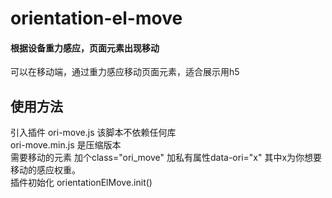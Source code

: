 ﻿# orientation-el-move 
#### 根据设备重力感应，页面元素出现移动
可以在移动端，通过重力感应移动页面元素，适合展示用h5
## 使用方法
引入插件 ori-move.js 该脚本不依赖任何库<br/>
ori-move.min.js 是压缩版本<br/>
需要移动的元素 加个class="ori_move" 加私有属性data-ori="x" 其中x为你想要移动的感应权重。<br/>
插件初始化 orientationElMove.init()<br/>
